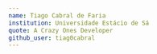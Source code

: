 ```yaml
---
name: Tiago Cabral de Faria
institution: Universidade Estácio de Sá 
quote: A Crazy Ones Developer
github_user: tiag0cabral
---
```

